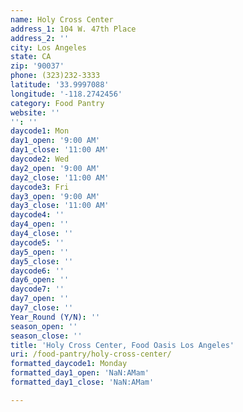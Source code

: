 ```yaml
---
name: Holy Cross Center
address_1: 104 W. 47th Place
address_2: ''
city: Los Angeles
state: CA
zip: '90037'
phone: (323)232-3333
latitude: '33.9997088'
longitude: '-118.2742456'
category: Food Pantry
website: ''
'': ''
daycode1: Mon
day1_open: '9:00 AM'
day1_close: '11:00 AM'
daycode2: Wed
day2_open: '9:00 AM'
day2_close: '11:00 AM'
daycode3: Fri
day3_open: '9:00 AM'
day3_close: '11:00 AM'
daycode4: ''
day4_open: ''
day4_close: ''
daycode5: ''
day5_open: ''
day5_close: ''
daycode6: ''
day6_open: ''
daycode7: ''
day7_open: ''
day7_close: ''
Year_Round (Y/N): ''
season_open: ''
season_close: ''
title: 'Holy Cross Center, Food Oasis Los Angeles'
uri: /food-pantry/holy-cross-center/
formatted_daycode1: Monday
formatted_day1_open: 'NaN:AMam'
formatted_day1_close: 'NaN:AMam'

---
```

